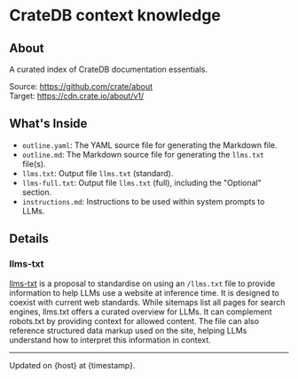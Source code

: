 # CrateDB context knowledge

## About

A curated index of CrateDB documentation essentials.

Source: <https://github.com/crate/about>
<br>
Target: <https://cdn.crate.io/about/v1/>

## What's Inside

- `outline.yaml`: The YAML source file for generating the Markdown file.
- `outline.md`: The Markdown source file for generating the `llms.txt` file(s).
- `llms.txt`: Output file `llms.txt` (standard).
- `llms-full.txt`: Output file `llms.txt` (full), including the "Optional" section.
- `instructions.md`: Instructions to be used within system prompts to LLMs.

## Details

### llms-txt

[llms-txt] is a proposal to standardise on using an `/llms.txt` file to provide
information to help LLMs use a website at inference time. It is designed to
coexist with current web standards.
While sitemaps list all pages for search engines, llms.txt offers a curated
overview for LLMs. It can complement robots.txt by providing context for allowed
content. The file can also reference structured data markup used on the site,
helping LLMs understand how to interpret this information in context.



----
Updated on {host} at {timestamp}.


[llms-txt]: https://llmstxt.org/
